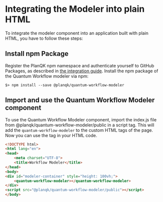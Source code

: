 # Integrating the Modeler into plain HTML
To integrate the modeler component into an application built with plain HTML, you have to follow these steps:

## Install npm Package
Register the PlanQK npm namespace and authenticate yourself to GitHub Packages, as described in [the integration guide](integration-guide.md).
Install the npm package of the Quantum Workflow modeler via npm:
```
$> npm install --save @planqk/quantum-workflow-modeler
```

## Import and use the Quantum Workflow Modeler component
To use the Quantum Workflow Modeler component, import the index.js file from @planqk/quantum-workflow-modeler/public in
a script tag. This will add the ```quantum-workflow-modeler``` to the custom HTML tags of the page. Now you can use the
tag in your HTML code.

```html
<!DOCTYPE html>
<html lang="en">
<head>
    <meta charset="UTF-8">
    <title>Workflow Modeler</title>
</head>
<body>
<div id="modeler-container" style="height: 100vh;">
    <quantum-workflow-modeler></quantum-workflow-modeler>
</div>
<script src="@planqk/quantum-workflow-modeler/public"></script>
</body>
```
